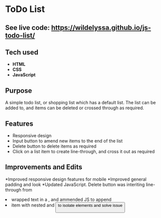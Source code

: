 # ToDo List

## See live code: https://wildelyssa.github.io/js-todo-list/

## Tech used
* **HTML**
* **CSS**
* **JavaScript**

## Purpose
A simple todo list, or shopping list which has a default list. The list can be added to, and items can be deleted or crossed through as required. 

## Features
* Responsive design
* Input button to amend new items to the end of the list
* Delete button to delete items as required
* Click on a list item to create line-through, and cross it out as required

## Improvements and Edits
*Improved responsive design features for mobile
*Improved general padding and look
*Updated JavaScript. Delete button was interiting line-through from <li> wrapped text in a <span>, and ammended JS to append <li> item with nested <span> and <button> to isolate elements and solve issue




